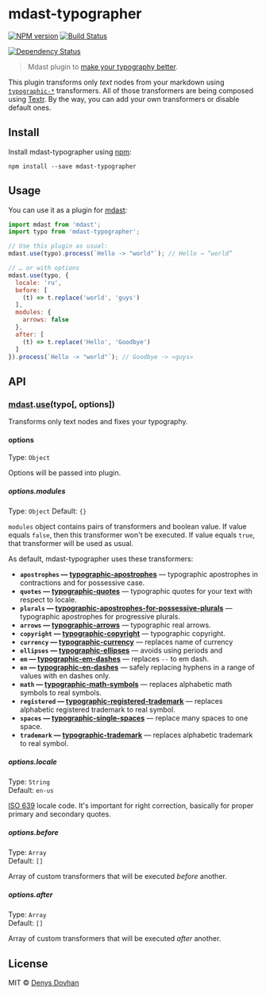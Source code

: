 # mdast-typographer

[![NPM version][npm-image]][npm-url]
[![Build Status][travis-image]][travis-url]
<!-- [![Coveralls Status][coveralls-image]][coveralls-url] -->
[![Dependency Status][depstat-image]][depstat-url]

> Mdast plugin to [make your typography better][typewriter-habits].

This plugin transforms only _text_ nodes from your markdown using [`typographic-*`][tfs] transformers. All of those transformers are being composed using [Textr][textr]. By the way, you can add your own transformers or disable default ones.

[typewriter-habits]: http://practicaltypography.com/typewriter-habits.html
[tfs]: https://github.com/denysdovhan/mdast-typographer/blob/master/package.json#L53-L65
[textr]: https://github.com/shuvalov-anton/textr

## Install

Install mdast-typographer using [npm][npm]:

    npm install --save mdast-typographer

[npm]: https://docs.npmjs.com/cli/install

## Usage

You can use it as a plugin for [mdast][mdast]:

```js
import mdast from 'mdast';
import typo from 'mdast-typographer';

// Use this plugin as usual:
mdast.use(typo).process(`Hello -> "world"`); // Hello → “world”

// … or with options
mdast.use(typo, {
  locale: 'ru',
  before: [
    (t) => t.replace('world', 'guys')
  ],
  modules: {
    arrows: false
  },
  after: [
    (t) => t.replace('Hello', 'Goodbye')
  ]
}).process(`Hello -> "world"`); // Goodbye -> «guys»
```

## API

### [mdast][mdast].[use][use](typo[, options])

Transforms only text nodes and fixes your typography.

#### options

Type: `Object`

Options will be passed into plugin.

##### options.modules

Type: `Object`
Default: `{}`

`modules` object contains pairs of transformers and boolean value. If value equals `false`, then this transformer won't be executed. If value equals `true`, that transformer will be used as usual.

As default, mdast-typographer uses these transformers:

* **`apostrophes` — [typographic-apostrophes][apostrophes]** — typographic apostrophes in contractions and for possessive case.
* **`quotes` — [typographic-quotes][quotes]** —  typographic quotes for your text with respect to locale.
* **`plurals` — [typographic-apostrophes-for-possessive-plurals][plurals]** — typographic apostrophes for progressive plurals.
* **`arrows` — [typographic-arrows][arrows]** — typographic real arrows.
* **`copyright` — [typographic-copyright][copyright]** — typographic copyright.
* **`currency` — [typographic-currency][currency]** — replaces name of currency
* **`ellipses` — [typographic-ellipses][ellipses]** — avoids using periods and
* **`em` — [typographic-em-dashes][em]** — replaces `--` to em dash.
* **`en` — [typographic-en-dashes][en]** — safely replacing hyphens in a range of values with en dashes only.
* **`math` — [typographic-math-symbols][math]** — replaces alphabetic math symbols to real symbols.
* **`registered` — [typographic-registered-trademark](registered)** — replaces alphabetic registered trademark to real symbol.
* **`spaces` — [typographic-single-spaces](spaces)** — replace many spaces to one space.
* **`trademark` — [typographic-trademark](trademark)** — replaces alphabetic trademark to real symbol.

##### options.locale

Type: `String`  
Default: `en-us`

[ISO 639][iso] locale code. It's important for right correction, basically for proper primary and secondary quotes.

##### options.before

Type: `Array`  
Default: `[]`

Array of custom transformers that will be executed _before_ another.

##### options.after

Type: `Array`  
Default: `[]`

Array of custom transformers that will be executed _after_ another.

## License

MIT © [Denys Dovhan](http://denysdovhan.com)

[mdast]: http://mdast.js.org/
[use]: https://github.com/wooorm/mdast#mdastuseplugin-options
[iso]: http://www.wikiwand.com/en/List_of_ISO_639-1_codes

[apostrophes]: https://github.com/iamstarkov/typographic-apostrophes
[quotes]: https://github.com/iamstarkov/typographic-quotes
[plurals]: https://github.com/iamstarkov/typographic-apostrophes-for-possessive-plurals
[arrows]: https://github.com/andrepolischuk/typographic-arrows
[copyright]: https://github.com/iamstarkov/typographic-copyright
[currency]: https://github.com/talgautb/typographic-currency
[ellipses]: https://github.com/iamstarkov/typographic-ellipses
[em]: https://github.com/iamstarkov/typographic-em-dashes
[en]: https://github.com/iamstarkov/typographic-en-dashes
[math]: https://github.com/iamstarkov/typographic-math-symbols
[registered]: https://github.com/iamstarkov/typographic-registered-trademark
[spaces]: https://github.com/iamstarkov/typographic-single-spaces
[trademark]: https://www.npmjs.com/package/typographic-trademark

[npm-url]: https://npmjs.org/package/mdast-typographer
[npm-image]: https://img.shields.io/npm/v/mdast-typographer.svg?style=flat-square

[travis-url]: https://travis-ci.org/denysdovhan/mdast-typographer
[travis-image]: https://img.shields.io/travis/denysdovhan/mdast-typographer.svg?style=flat-square

<!-- [coveralls-url]: https://coveralls.io/r/denysdovhan/mdast-typographer -->
<!-- [coveralls-image]: https://img.shields.io/coveralls/denysdovhan/mdast-typographer.svg?style=flat-square -->

[depstat-url]: https://david-dm.org/denysdovhan/mdast-typographer
[depstat-image]: https://david-dm.org/denysdovhan/mdast-typographer.svg?style=flat-square
